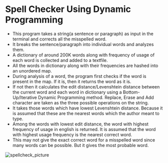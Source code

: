 # Spell Checker Using Dynamic Programming

- This program takes a string(a sentence or paragraph) as input in the terminal and corrects all the misspelled word.
- It breaks the sentence/paragraph into individual words and analyzes them.
- A dictionary of around 200K words along with frequency of usage of each word is collected and added to a textfile.
- All the words in dictionary along with their frequencies are hashed into an unordered map.
- During analysis of a word, the program first checks if the word is present in the map. If it is, then it returns the word as it is.
- If not then it calculates the edit distance/Levenshtein distance between the current word and each word in dictionary using a Bottom-Up/Iterative Dynamic Programming method. Replace, Erase and Add character are taken as the three possible operations on the string.
- It takes those words which have lowest Levenshtein distance. Because it is assumed that these are the nearest words which the author meant to type.
- Among the words with lowest edit distance, the word with highest frequency of usage in english is returned. It is assumed that the word with highest usage frequency is the nearest correct word.
- This may not give the exact correct word for a misspelled word since many words can be possible. But it gives the most probable word.

![spellcheck_picture](https://user-images.githubusercontent.com/108319876/176109101-942d823f-d95f-4c4a-8cd5-c8c517782002.png)

